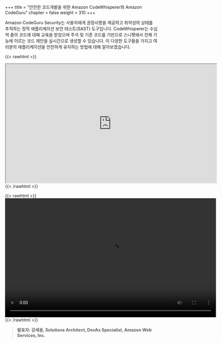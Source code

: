 +++
title = "안전한 코드개발을 위한 Amazon CodeWhisperer와 Amazon CodeGuru"
chapter = false
weight = 310
+++

Amazon CodeGuru Security는 사용자에게 권장사항을 제공하고 취약성의 상태를 추적하는 정적 애플리케이션 보안 테스트(SAST) 도구입니다. CodeWhisperer는 수십억 줄의 코드에 대해 교육을 받았으며 주석 및 기존 코드를 기반으로 스니펫에서 전체 기능에 이르는 코드 제안을 실시간으로 생성할 수 있습니다. 이 다양한 도구들을 가지고 여러분의 애플리케이션을 안전하게 유지하는 방법에 대해 알아보겠습니다.

{{< rawhtml >}}
<iframe src="https://dxjsvn24c4x1f.cloudfront.net/OnDemandTracks/10.+%E1%84%8B%E1%85%A1%E1%86%AB%E1%84%8C%E1%85%A5%E1%86%AB%E1%84%92%E1%85%A1%E1%86%AB+%E1%84%8F%E1%85%A9%E1%84%83%E1%85%B3%E1%84%80%E1%85%A2%E1%84%87%E1%85%A1%E1%86%AF%E1%84%8B%E1%85%B3%E1%86%AF+%E1%84%8B%E1%85%B1%E1%84%92%E1%85%A1%E1%86%AB++Amazon+CodeWhisperer++Amazon+CodeGuru.pdf" width="696" height="392"></iframe>
{{< /rawhtml >}}

{{< rawhtml >}}
<video width="696" height="392" controls>
  <source src="https://dxjsvn24c4x1f.cloudfront.net/OnDemandTracks/tech_track_1.mp4" type="video/mp4">
  Your browser doesn't support video.
</video>
{{< /rawhtml >}}

>  **발표자: 강세용, Solutions Architect, DevAx Specialist, Amazon Web Services, Inc.** 

